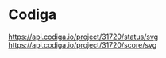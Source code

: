# Codiga

https://api.codiga.io/project/31720/status/svg
https://api.codiga.io/project/31720/score/svg




                                                  





